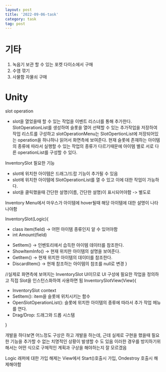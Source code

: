 ```yaml
---
layout: post
title: '2022-09-06-task'
category: task
tag: post
---
```


# 기타
1. 녹음기 보관 할 수 있는 포켓 다이소에서 구매
2. 수염 깎기
3. 사물함 자물쇠 구매

# Unity
slot operation
- slot을 열었을때 할 수 있는 작업을 이벤트 리스너를 통해 추가한다. SlotOperationList를 생성하여 슬롯을 열어 선택할 수 있는 추가작업을 저장하여
작업 리스트를 구성하고 slotOperationMenu는 SlotOpertionList에 저장되어있는 operation을 하나하나 읽어서 화면측에 보여준다.
현재 슬롯에 존재하는 아이템의 종류에 따라서 실행할 수 있는 작업의 종류가 다르기때문에 아이템 별로 서로 다른 operationList를 구성할 수 있다.

InventorySlot
필요한 기능
- slot에 위치한 아이템은 드래그/드랍 기능이 추가될 수 있음
- slot에 위치한 아이템에 SlotOperationList를 열 수 있고 이에 대한 작업이 가능하다.
- slot을 클릭했을때 간단한 설명(이름, 간단한 설명)이 표시되어야함 -> 별도로


Inventory Menu에서
마우스가 아이템에 hover될때 해당 아이템에 대한 설명이 나타나야함



InventorySlot(Logic){
- class item(field) -> 어떤 아이템 종류인지 알 수 있어야함
- int Amount(field)
+ SetItem() -> 인벤토리에서 습득한 아이템 데이터를 참조한다.
+ ShowItemInfo() -> 현재 위치한 아이템의 설명을 보여준다.
+ GetItem() -> 현재 위치한 아이템의 데이터를 참조한다.
+ DiscardItem() -> 현재 참조하는 아이템의 참조를 null로 변경
}

//실제로 화면측에 보여지는 InventorySlot UI이므로 UI 구성에 필요한 작업을 정의하고 직접 Slot을 인스턴스화하여 사용하면 됨
InventorySlotView(View){
+ InventorySlot context
+ SetItem(): item을 슬롯에 위치시키는 함수
+ OpenSlotOperationList(): 슬롯에 위치한 아이템의 종류에 따라서 추가 작업 메뉴를 연다.
+ Drag/Drop: 드래그와 드롭 시스템


}

개발을 하다보면 어느정도 구상은 하고 개발을 하는데, 근데 실제로 구현을 했을때 필요한 기능을 추가할 수 없는 치명적인 상황이 발생할 수 도 있음
이러한 경우를 방지하기위해서는 어떤 식으로 구체적인 계획과 구상을 해야하는지 잘 모르겠음

Logic 래퍼에 대한 가입 해제는 View에서 Start()호출시 가입, Ondestroy 호출시 해제해야함